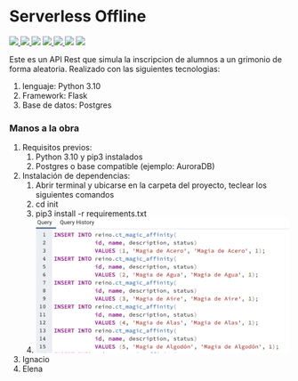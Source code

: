 # Serverless Offline

<p>
  <a href="https://www.npmjs.com/package/serverless-offline">
    <img src="https://img.shields.io/npm/v/serverless-offline.svg?style=flat-square">
  </a>
  <a href="https://github.com/dherault/serverless-offline/actions/workflows/integrate.yml">
    <img src="https://img.shields.io/github/workflow/status/dherault/serverless-offline/Integrate">
  </a>
  <img src="https://img.shields.io/node/v/serverless-offline.svg?style=flat-square">
  <a href="https://github.com/serverless/serverless">
    <img src="https://img.shields.io/npm/dependency-version/serverless-offline/peer/serverless.svg?style=flat-square">
  </a>
  <a href="https://github.com/prettier/prettier">
    <img src="https://img.shields.io/badge/code_style-prettier-ff69b4.svg?style=flat-square">
  </a>
  <img src="https://img.shields.io/npm/l/serverless-offline.svg?style=flat-square">
  <a href="#contributing">
    <img src="https://img.shields.io/badge/PRs-welcome-brightgreen.svg?style=flat-square">
  </a>
</p>

Este es un API Rest que simula la inscripcion de alumnos a un grimonio de forma aleatoria.
Realizado con las siguientes tecnologias:
<ol>
  <li>lenguaje: Python 3.10</li>
  <li>Framework: Flask</li>
  <li>Base de datos: Postgres</li>
</ol>

<h3>Manos a la obra</h3>

<ol type=”A”>
  <li>
    Requisitos previos:
    <ol>
        <li>Python 3.10 y pip3 instalados</li>
        <li>Postgres o base compatible (ejemplo: AuroraDB)</li>
    </ol>
  </li>
  <li>
    Instalación de dependencias:
    <ol>
        <li>Abrir terminal y ubicarse en la carpeta del proyecto, teclear los siguientes comandos</li>
        <li>cd init</li>
        <li>pip3 install -r requirements.txt</li>
        <li><img src="https://github.com/OscarGregorio19/ia-execirse/blob/master/images/img1.png"></li>
    </ol>
  </li>
  <li>Ignacio</li>
  <li>Elena</li>
</ol>

